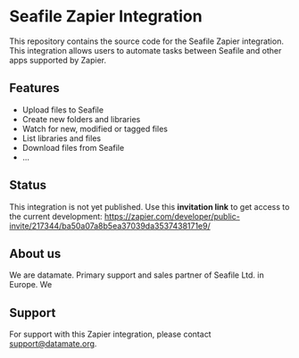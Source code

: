 # Seafile Zapier Integration

This repository contains the source code for the Seafile Zapier integration. This integration allows users to automate tasks between Seafile and other apps supported by Zapier.

## Features

- Upload files to Seafile
- Create new folders and libraries
- Watch for new, modified or tagged files
- List libraries and files
- Download files from Seafile
- ...

## Status

This integration is not yet published. Use this **invitation link** to get access to the current development:
https://zapier.com/developer/public-invite/217344/ba50a07a8b5ea37039da3537438171e9/

## About us

We are datamate. Primary support and sales partner of Seafile Ltd. in Europe. We

## Support

For support with this Zapier integration, please contact support@datamate.org.
